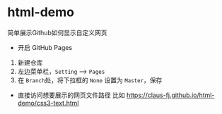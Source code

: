 # html-demo
简单展示Github如何显示自定义网页

- 开启 GitHub Pages
1. 新建仓库
2. 左边菜单栏，`Setting` --> `Pages`
3. 在 `Branch`处，将下拉框的 `None` 设置为 `Master`，保存

- 直接访问想要展示的网页文件路径
比如 https://claus-fj.github.io/html-demo/css3-text.html
